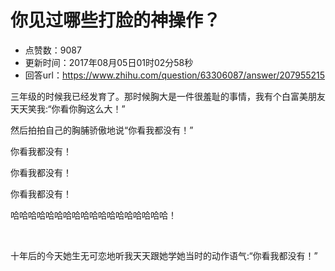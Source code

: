 # 你见过哪些打脸的神操作？
- 点赞数：9087
- 更新时间：2017年08月05日01时02分58秒
- 回答url：https://www.zhihu.com/question/63306087/answer/207955215
<body>
 <p data-pid="4_sVwZaB">三年级的时候我已经发育了。那时候胸大是一件很羞耻的事情，我有个白富美朋友天天笑我:“你看你胸这么大！”</p>
 <p data-pid="sIsGzGZN">然后拍拍自己的胸脯骄傲地说“你看我都没有！”</p>
 <p data-pid="CKnOGKoE">你看我都没有！</p>
 <p data-pid="4fPdfPAz">你看我都没有！</p>
 <p data-pid="LTif6ST1">你看我都没有！</p>
 <p data-pid="3imub36A">哈哈哈哈哈哈哈哈哈哈哈哈哈哈哈哈哈哈！</p>
 <br>
 <p data-pid="ny6IK1ll">十年后的今天她生无可恋地听我天天跟她学她当时的动作语气:“你看我都没有！”</p>
</body>